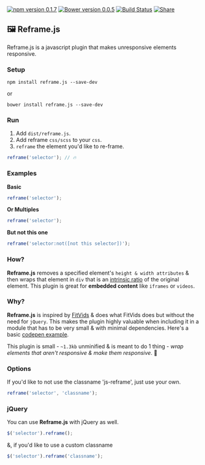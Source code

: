 [![npm version 0.1.7](https://badge.fury.io/js/reframe.js.svg)](https://www.npmjs.com/package/reframe.js)
[![Bower version 0.0.5](https://badge.fury.io/bo/reframe.js.svg)](https://github.com/dollarshaveclub/reframe.js)
[![Build Status](https://travis-ci.org/dollarshaveclub/reframe.js.svg?branch=master)](https://travis-ci.org/dollarshaveclub/reframe.js)
[![Share](https://img.shields.io/twitter/url/http/shields.io.svg?style=social&maxAge=2592000)](https://twitter.com/home?status=Reframe+unresponsive+elements+responsively.+%F0%9F%92%AAhttps%3A%2F%2Fgithub.com%2Fdollarshaveclub%2Freframe.js+%40DSCEngineering+%40yowainwright+%23JavaScript)

## 🖼 Reframe.js

Reframe.js is a javascript plugin that makes unresponsive elements responsive.

### Setup

```terminal
npm install reframe.js --save-dev
```
or
```terminal
bower install reframe.js --save-dev
```

### Run

1. Add `dist/reframe.js`.
2. Add reframe `css/scss`  to your `css`.
3. `reframe` the element you'd like to re-frame.

```javascript
reframe('selector'); // 🔥
```

### Examples

**Basic**
```javascript
reframe('selector');
```

**Or Multiples**
```javascript
reframe('selector');
```

**But not this one**
```javascript
reframe('selector:not([not this selector])');
```

### How?

**Reframe.js** removes a specified element's `height & width attributes` & then wraps that element in `div` that is an [intrinsic ratio](http://alistapart.com/article/creating-intrinsic-ratios-for-video) of the original element. This plugin is great for **embedded content** like `iframes` or `videos`.

### Why?

**Reframe.js** is inspired by [FitVids](https://github.com/davatron5000/FitVids.js) & does what FitVids does but without the need for `jQuery`. This makes the plugin highly valuable when including it in a module that has to be very small & with minimal dependencies. Here's a basic [codepen example](http://codepen.io/yowainwright/pen/amzAEo).

This plugin is small - `~1.3kb` unminified & is meant to do 1 thing - _wrap elements that aren't responsive & make them responsive_. 💪

### Options

If you'd like to not use the classname 'js-reframe', just use your own.

```javascript
reframe('selector', 'classname');
```
### jQuery

You can use **Reframe.js** with jQuery as well.

```javascript
$('selector').reframe();
```
&, if you'd like to use a custom classname

```javascript
$('selector').reframe('classname');
```



